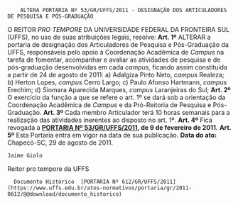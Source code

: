        ALTERA PORTARIA Nº 53/GR/UFFS/2011 - DESIGNAÇÃO DOS ARTICULADORES DE PESQUISA E PÓS-GRADUAÇÃO  

 O REITOR *PRO TEMPORE*  DA UNIVERSIDADE FEDERAL DA FRONTEIRA SUL (UFFS), no uso de suas atribuições legais, resolve:   **Art. 1º**  ALTERAR a portaria de designação dos Articuladores de Pesquisa e Pós-Graduação da UFFS, responsáveis pelo apoio à Coordenação Acadêmica de *Campus*  na tarefa de fomentar, acompanhar e avaliar as atividades de pesquisa e de pós-graduação desenvolvidas em cada *campus,* ficando assim constituída a partir de 24 de agosto de 2011: a) Adalgiza Pinto Neto, *campus*  Realeza; b) Herton Lopes, *campus*  Cerro Largo; c) Paulo Afonso Hartmann, *campus*  Erechim; d) Siomara Aparecida Marques, *campus*  Laranjeiras do Sul;   **Art. 2º**  O exercício da função a que se refere o art. 1º se dará sob a orientação da Coordenação Acadêmica de *Campus*  e da Pró-Reitoria de Pesquisa e Pós-Graduação.   **Art. 3º**  Cada membro Articulador terá 10 horas semanais para a realização das atividades inerentes ao disposto no art. 1º.   **Art. 4º**  Fica revogada a **[PORTARIA Nº 53/GR/UFFS/2011](https://www.uffs.edu.br/atos-normativos/portaria/gr/2011-0053), de 9 de fevereiro de 2011.**   **Art. 5º**  Esta Portaria entra em vigor na data de sua publicação.        **Data do ato:** Chapecó-SC, 29 de agosto de 2011.   
 

    Jaime Giolo   
 Reitor pro tempore da UFFS 

      Documento Histórico  [PORTARIA Nº 612/GR/UFFS/2011](https://www.uffs.edu.br/atos-normativos/portaria/gr/2011-0612/@@download/documento_historico)     
      